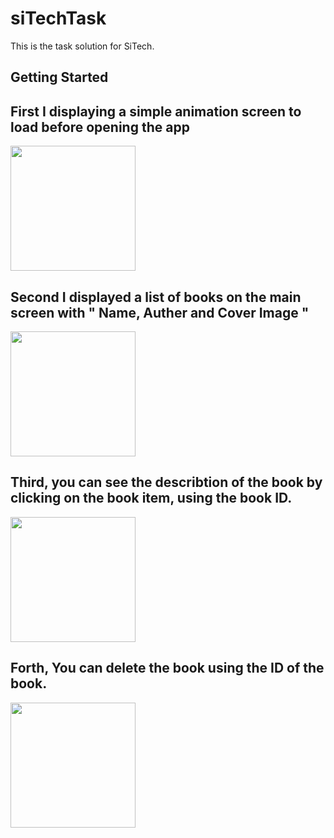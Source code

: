# siTechTask

This is the task solution for SiTech.

## Getting Started
## First I  displaying a simple animation screen to load before opening the app

<img width="200" heigth="400"  src="https://user-images.githubusercontent.com/28203059/212231986-534580f8-07c7-48ed-8b89-2fa48fd0f8c2.png">

## Second I displayed a list of books on the main screen with " Name, Auther and Cover Image "

<img width="200" heigth="400"  src="https://user-images.githubusercontent.com/28203059/212232159-cf735011-bb0c-4ff5-8d63-5e8f4e26d504.png">

## Third, you can see the describtion of the book by clicking on the book item, using the book ID.

<img width="200" heigth="400"  src="https://user-images.githubusercontent.com/28203059/212232208-b3c489c4-2b59-4cdb-a39e-8f5cb0ef3ebf.png">

## Forth, You can delete the book using the ID of the book.

<img width="200" heigth="400"  src="https://user-images.githubusercontent.com/28203059/212232267-6a132603-707d-40c1-89c3-adfeb59543f5.png">

